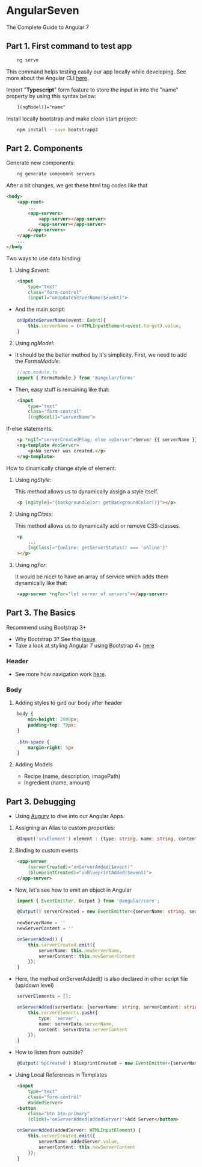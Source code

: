 # AngularSeven
The Complete Guide to Angular 7

## Part 1. First command to test app
```cmd
    ng serve
```
This command helps testing easily our app locally while developing.
See more about the Angular CLI [here](https://cli.angular.io/).

Import "**Typescript**" form feature to store the input in into the "name" property by using this syntax below:
```html
    [(ngModel)]="name"
```

Install locally bootstrap and make clean start project:
```cmd
    npm install --save bootstrap@3
```
## Part 2. Components
Generate new components:
```cmd
    ng generate component servers
```
After a bit changes, we get these html tag codes like that
```html
<body>
    <app-root>
        ...
        <app-servers>
            <app-server></app-server>
            <app-server></app-server>
        </app-servers>
    </app-root>
    ...
</body
```
Two ways to use data binding:
1. Using *$event*:
```html
    <input
        type="text"
        class="form-control"
        (input)="onUpdateServerName($event)">
```

- And the main script:
```Typescript
    onUpdateServerName(event: Event){
        this.serverName = (<HTMLInputElement>event.target).value;
    }
```
2. Using *ngModel*:
- It should be the better method by it's simplicity. First, we need to add the *FormsModule*:
```Typescript
    //app.module.ts
    import { FormsModule } from '@angular/forms'
```
- Then, easy stuff is remaining like that:
```html
    <input
        type="text"
        class="form-control"
        [(ngModel)]="serverName">
```
If-else statements:
```html
    <p *ngIf="serverCreatedFlag; else noServer">Server {{ serverName }} was created successfully!</p>
    <ng-template #noServer>
        <p>No server was created.</p>
    </ng-template>
```

How to dinamically change style of element:
1. Using *ngStyle*:

    This method allows us to dynamically assign a style itself.
```html
    <p [ngStyle]="{backgroundColor: getBackgroundColor()}"></p>
```
2. Using *ngClass*:
    
    This method allows us to dynamically add or remove CSS-classes.
```html
    <p 
        ...
        [ngClass]="{online: getServerStatus() === 'online'}"
    ></p>
```
3. Using *ngFor*:
    
    It would be nicer to have an array of service which adds them dynamically like that:
```html
    <app-server *ngFor="let server of servers"></app-server>
```

## Part 3. The Basics
Recommend using Bootstrap 3+
* Why Bootstrap 3? See this [issue](https://github.com/angular/angular-cli/issues/3411). 
* Take a look at styling Angular 7 using Bootstrap 4+ [here](https://codeburst.io/getting-started-with-angular-7-and-bootstrap-4-styling-6011b206080)

### Header
+ See more how navigation work [here](https://getbootstrap.com/docs/3.4/examples/navbar-fixed-top/).

### Body
1. Adding styles to gird our body after header
```css
    body {
        min-height: 2000px;
        padding-top: 70px;
    }
    
    .btn-space {
        margin-right: 5px
    }
```
2. Adding Models

    * Recipe (name, description, imagePath)
    * Ingredient (name, amount)

## Part 3. Debugging
* Using [Augury](https://augury.rangle.io/) to dive into our Angular Apps.

1. Assigning an Alias to custom properties:
```ts
    @Input('srvElement') element : {type: string, name: string, content: string};
```
2. Binding to custom events
```html
    <app-server 
        (serverCreated)="onServerAdded($event)"
        (blueprintCreated)="onBlueprintAdded($event)">
    </app-server>
```
* Now, let's see how to emit an object in Angular

```ts
    import { EventEmitter, Output } from '@angular/core';

    @Output() serverCreated = new EventEmitter<{serverName: string, serverContent: string}>();
    
    newServerName = ''
    newServerContent = ''

    onServerAdded() {
        this.serverCreated.emit({
            serverName: this.newServerName,
            serverContent: this.newServerContent
        });
    }
```
* Here, the method onServerAdded() is also declared in other script file (up/down level)
```ts
    serverElements = [];

    onServerAdded(serverData: {serverName: string, serverContent: string}) {
        this.serverElements.push({
            type: 'server',
            name: serverData.serverName,
            content: serverData.serverContent
        });
    }
```
* How to listen from outside?
```ts
    @Output('bpCreated') blueprintCreated = new EventEmitter<{serverName: string, serverContent: string}>();
```
* Using Local References in Templates
```html
    <input
        type="text"
        class="form-control"
        #addedServer>
    <button
        class="btn btn-primary"
        (click)="onServerAdded(addedServer)">Add Server</button>
```
```ts
    onServerAdded(addedServer: HTMLInputElement) {
        this.serverCreated.emit({
            serverName: addedServer.value,
            serverContent: this.newServerContent
        });
    }
```